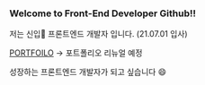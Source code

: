 ### Welcome to Front-End Developer Github!!  

저는 신입🌱  프론트엔드 개발자 입니다. (21.07.01 입사)

[PORTFOILO](https://www.hansolbangul.com "포트폴리오 링크")  -> 포트폴리오 리뉴얼 예정

성장하는 프론트엔드 개발자가 되고 싶습니다 😄

<!--
**hansolbangul/hansolbangul** is a ✨ _special_ ✨ repository because its `README.md` (this file) appears on your GitHub profile.

Here are some ideas to get you started:

- 🔭 I’m currently working on ...
- 🌱 I’m currently learning ...
- 👯 I’m looking to collaborate on ...
- 🤔 I’m looking for help with ...
- 💬 Ask me about ...
- 📫 How to reach me: ...
- 😄 Pronouns: ...
- ⚡ Fun fact: ...
👋
-->
